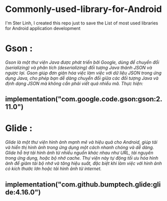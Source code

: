 # Commonly-used-library-for-Android
I'm Ster Linh, I created this repo just to save the List of most used libraries for Android application development

# Gson :  
*Gson là một thư viện Java được phát triển bởi Google, dùng để chuyển đổi (serializing) và phân tích (deserializing) đối tượng Java thành JSON và ngược lại. Gson giúp đơn giản hóa việc làm việc với dữ liệu JSON trong ứng dụng Java, cho phép bạn dễ dàng chuyển đổi giữa các đối tượng Java và định dạng JSON mà không cần phải viết quá nhiều mã. Thực hiện:*
## implementation("com.google.code.gson:gson:2.11.0")

# Glide :
*Glide là một thư viện hình ảnh mạnh mẽ và hiệu quả cho Android, giúp tải và hiển thị hình ảnh trong ứng dụng một cách nhanh chóng và dễ dàng. Glide hỗ trợ tải hình ảnh từ nhiều nguồn khác nhau như URL, tài nguyên trong ứng dụng, hoặc bộ nhớ cache. Thư viện này tự động tối ưu hóa hình ảnh để giảm tải bộ nhớ và tăng hiệu suất, đặc biệt khi làm việc với hình ảnh có kích thước lớn hoặc tải hình ảnh từ internet.*
## implementation("com.github.bumptech.glide:glide:4.16.0")



